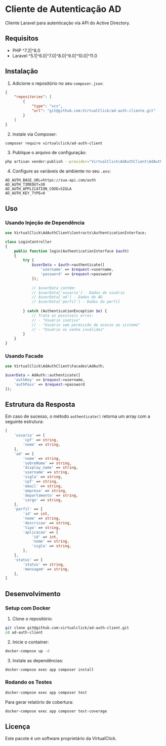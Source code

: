 # Cliente de Autenticação AD

Cliente Laravel para autenticação via API do Active Directory.

## Requisitos

- PHP ^7.2|^8.0
- Laravel ^5.1|^6.0|^7.0|^8.0|^9.0|^10.0|^11.0

## Instalação

1. Adicione o repositório no seu `composer.json`:
```json
{
    "repositories": [
        {
            "type": "vcs",
            "url": "git@github.com:VirtualClick/ad-auth-cliente.git"
        }
    ]
}
```

2. Instale via Composer:
```bash
composer require virtualclick/ad-auth-client
```

3. Publique o arquivo de configuração:
```bash
php artisan vendor:publish --provider="VirtualClick\AdAuthClient\AdAuthServiceProvider"
```

4. Configure as variáveis de ambiente no seu `.env`:
```env
AD_AUTH_BASE_URL=https://sua-api.com/auth
AD_AUTH_TIMEOUT=30
AD_AUTH_APPLICATION_CODE=SIGLA
AD_AUTH_KEY_TYPE=0
```

## Uso

### Usando Injeção de Dependência

```php
use VirtualClick\AdAuthClient\Contracts\AuthenticationInterface;

class LoginController
{
    public function login(AuthenticationInterface $auth)
    {
        try {
            $userData = $auth->authenticate([
                'username' => $request->username,
                'password' => $request->password
            ]);
            
            // $userData contém:
            // $userData['usuario'] - Dados do usuário
            // $userData['ad'] - Dados do AD
            // $userData['perfil'] - Dados do perfil
            
        } catch (AuthenticationException $e) {
            // Trata os possíveis erros:
            // - "Usuário inativo"
            // - "Usuário sem permissão de acesso ao sistema"
            // - "Usuário ou senha inválidos"
        }
    }
}
```

### Usando Facade

```php
use VirtualClick\AdAuthClient\Facades\AdAuth;

$userData = AdAuth::authenticate([
    'authKey' => $request->username,
    'authPass' => $request->password
]);
```

## Estrutura da Resposta

Em caso de sucesso, o método `authenticate()` retorna um array com a seguinte estrutura:

```php
[
    'usuario' => [
        'cpf' => string,
        'nome' => string,
    ],
    'ad' => [
        'nome' => string,
        'sobreNome' => string,
        'display_name' => string,
        'username' => string,
        'sigla' => string,
        'cpf' => string,
        'email' => string,
        'empresa' => string,
        'departamento' => string,
        'cargo' => string,
    ],
    'perfil' => [
        'id' => int,
        'nome' => string,
        'descricao' => string,
        'tipo' => string,
        'aplicacao' => [
            'id' => int,
            'nome' => string,
            'sigla' => string,
        ],
    ],
    'status' => [
        'status' => string,
        'mensagem' => string,
    ],
]
```

## Desenvolvimento

### Setup com Docker

1. Clone o repositório:
```bash
git clone git@github.com:virtualclick/ad-auth-client.git
cd ad-auth-client
```

2. Inicie o container:
```bash
docker-compose up -d
```

3. Instale as dependências:
```bash
docker-compose exec app composer install
```

### Rodando os Testes

```bash
docker-compose exec app composer test
```

Para gerar relatório de cobertura:
```bash
docker-compose exec app composer test-coverage
```

## Licença

Este pacote é um software proprietário da VirtualClick.
